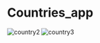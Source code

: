 # Countries_app
 
![country2](https://user-images.githubusercontent.com/29973296/189347860-0ee54fee-c27d-4068-ab5e-ee43b8442072.PNG)
![country3](https://user-images.githubusercontent.com/29973296/189348020-2876370f-b97c-4682-aee1-d63b3cec8b56.PNG)
